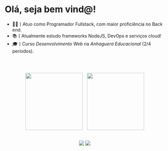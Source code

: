# Olá, seja bem vind@!

- 👨‍💻丨Atuo como Programador Fullstack, com maior proficiência no Back end.
- 📚丨Atualmente estudo frameworks NodeJS, DevOps e serviços cloud!
- 🎓丨Curso *Desenvolvimento Web* na *Anhaguera Educacional* (2/4 períodos).
<br>

##
<p align="center">
  <img height="180em" src="https://github-readme-stats.vercel.app/api?username=messiasnycolas&count_private=true&show_icons=true&theme=radical&locale=pt-br&border_color=1aff19">⠀
  <img height="180em" src="https://github-readme-stats.vercel.app/api/top-langs/?username=messiasnycolas&layout=compact&theme=radical&locale=pt-br&border_color=1aff19">
</p>

##
<p align="center">
  <a href="mailto:nycolaspmessias@gmail.com"><img src="https://img.shields.io/badge/-Gmail-%23333?style=for-the-badge&logo=gmail&logoColor=white"></a>
  <a href="https://bit.ly/nycolaslinkedin"><img src="https://img.shields.io/badge/-LinkedIn-%230077B5?style=for-the-badge&logo=linkedin&logoColor=white"></a>
</p>
<!--
**messiasnycolas/messiasnycolas** is a ✨ _special_ ✨ repository because its `README.md` (this file) appears on your GitHub profile.

Here are some ideas to get you started:

- 🔭 I’m currently working on ...
- 🌱 I’m currently learning ...
- 👯 I’m looking to collaborate on ...
- 🤔 I’m looking for help with ...
- 💬 Ask me about ...
- 📫 How to reach me: ...
- 😄 Pronouns: ...
- ⚡ Fun fact: ...
👍
-->
